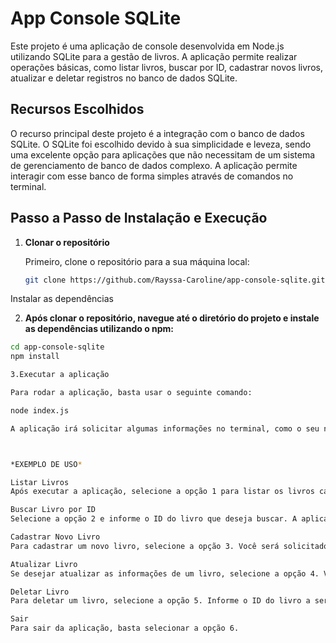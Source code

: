 # App Console SQLite

Este projeto é uma aplicação de console desenvolvida em Node.js utilizando SQLite para a gestão de livros. A aplicação permite realizar operações básicas, como listar livros, buscar por ID, cadastrar novos livros, 
atualizar e deletar registros no banco de dados SQLite.

## Recursos Escolhidos

O recurso principal deste projeto é a integração com o banco de dados SQLite. O SQLite foi escolhido devido à sua simplicidade e leveza, sendo uma excelente opção para aplicações que não necessitam de um sistema de gerenciamento de
 banco de dados complexo. A aplicação permite interagir com esse banco de forma simples através de comandos no terminal.

## Passo a Passo de Instalação e Execução

1. **Clonar o repositório**

   Primeiro, clone o repositório para a sua máquina local:

   ```bash
   git clone https://github.com/Rayssa-Caroline/app-console-sqlite.git


Instalar as dependências

2. **Após clonar o repositório, navegue até o diretório do projeto e instale as dependências utilizando o npm:**

```bash
cd app-console-sqlite
npm install

3.Executar a aplicação

Para rodar a aplicação, basta usar o seguinte comando:

node index.js

A aplicação irá solicitar algumas informações no terminal, como o seu nome, e exibirá o menu de opções para interagir com o banco de dados SQLite.



*EXEMPLO DE USO*

Listar Livros
Após executar a aplicação, selecione a opção 1 para listar os livros cadastrados no banco de dados. A aplicação exibirá todos os livros cadastrados com informações como título, autor e ano de publicação.

Buscar Livro por ID
Selecione a opção 2 e informe o ID do livro que deseja buscar. A aplicação retornará as informações do livro correspondente.

Cadastrar Novo Livro
Para cadastrar um novo livro, selecione a opção 3. Você será solicitado a fornecer o título, autor e ano de publicação do livro. Após inserir as informações, o livro será adicionado ao banco de dados e o ID gerado será exibido.

Atualizar Livro
Se desejar atualizar as informações de um livro, selecione a opção 4. Você precisará fornecer o ID do livro a ser atualizado e os novos dados (título, autor, ano de publicação).

Deletar Livro
Para deletar um livro, selecione a opção 5. Informe o ID do livro a ser excluído e o livro será removido do banco de dados.

Sair
Para sair da aplicação, basta selecionar a opção 6.




